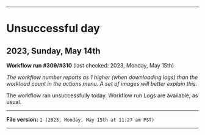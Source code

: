 
***

# Unsuccessful day

## 2023, Sunday, May 14th

**Workflow run #309/#310** (last checked: 2023, Monday, May 15th)

_The workflow number reports as 1 higher (when downloading logs) than the workload count in the actions menu. A set of images will better explain this._

The workflow ran unsuccessfully today. Workflow run Logs are available, as usual.

***

**File version:** `1 (2023, Monday, May 15th at 11:27 am PST)`

***
